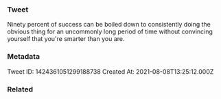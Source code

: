 ### Tweet
Ninety percent of success can be boiled down to consistently doing the obvious thing for an uncommonly long period of time without convincing yourself that you're smarter than you are.

### Metadata
Tweet ID: 1424361051299188738
Created At: 2021-08-08T13:25:12.000Z

### Related

